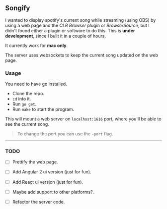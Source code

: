 ## Songify

I wanted to display spotify's current song while streaming
(using OBS) by using a web page and the *CLR Browser* plugin
or *BrowserSource*, but I didn't found either a plugin or software
to do this. This is **under development**, since I built it in a couple of hours.

It currently work for **mac only**.


The server uses websockets to keep the current song updated on
the web page.

### Usage

You need to have go installed.

- Clone the repo.
- `cd` into it.
- Run `go get`.
- Run `make` to start the program.

This will mount a web server on `localhost:1616` port, where you'll be able
to see the current song.

> To change the port you can use the `-port` flag.

----

### TODO

- [ ] Prettify the web page.
- [ ] Add Angular 2 ui version (just for fun).
- [ ] Add React ui version (just for fun).
- [ ] Maybe add support to other platforms?.
- [ ] Refactor the server code.

